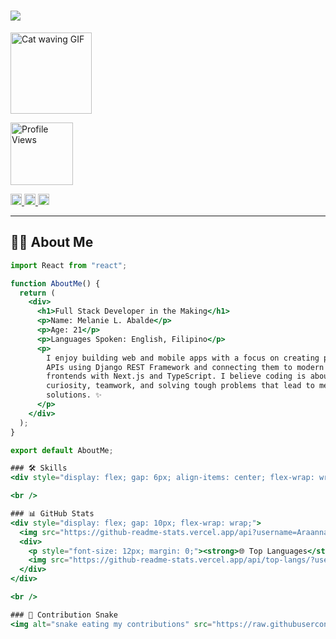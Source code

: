 <h1>
  <img src="https://readme-typing-svg.herokuapp.com/?font=Righteous&size=24&center=false&vCenter=true&width=400&height=40&duration=4000&lines=Hi+There!+👋;+I'm+Melanie+Abalde!" />
</h1>

<img src="https://media0.giphy.com/media/NgurY1o4z080Jfoyzw/giphy.gif?cid=6c09b952g4ubiv1590jpcedb33d6dqvb6kduerb0valgfyr6&ep=v1_stickers_search&rid=giphy.gif&ct=s" alt="Cat waving GIF" width="130" height="130" />

<p>
  <img src="https://komarev.com/ghpvc/?username=Araanna&color=blue" alt="Profile Views" width="100" />
</p>

<a href="https://www.instagram.com/arannnnnaaa/?hl=en" target="_blank">
  <img src="https://img.shields.io/badge/Insta-gray?style=flat-square&logo=instagram&logoColor=white" height="18" />
</a>
<a href="mailto:melanieabalde0@gmail.com" target="_blank">
  <img src="https://img.shields.io/badge/Gmail-gray?style=flat-square&logo=gmail&logoColor=white" height="18" />
</a>
<a href="https://www.linkedin.com/in/melanie-ladrillo-abalde-7283b8299/" target="_blank">
  <img src="https://img.shields.io/badge/LinkedIn-gray?style=flat-square&logo=linkedin&logoColor=white" height="18" />
</a>

---

## 👩‍💻 About Me

```jsx
import React from "react";

function AboutMe() {
  return (
    <div>
      <h1>Full Stack Developer in the Making</h1>
      <p>Name: Melanie L. Abalde</p>
      <p>Age: 21</p>
      <p>Languages Spoken: English, Filipino</p>
      <p>
        I enjoy building web and mobile apps with a focus on creating powerful
        APIs using Django REST Framework and connecting them to modern
        frontends with Next.js and TypeScript. I believe coding is about
        curiosity, teamwork, and solving tough problems that lead to meaningful
        solutions. ✨
      </p>
    </div>
  );
}

export default AboutMe;

### 🛠️ Skills
<div style="display: flex; gap: 6px; align-items: center; flex-wrap: wrap;"> <img src="https://skillicons.dev/icons?i=nextjs" width="28" /> <img src="https://skillicons.dev/icons?i=django" width="28" /> <img src="https://skillicons.dev/icons?i=typescript" width="28" /> <img src="https://skillicons.dev/icons?i=docker" width="28" /> <img src="https://skillicons.dev/icons?i=postgresql" width="28" /> <img src="https://skillicons.dev/icons?i=fastapi" width="28" /> <img src="https://skillicons.dev/icons?i=graphql" width="28" /> <img src="https://skillicons.dev/icons?i=react" width="28" /> </div>

<br />

### 📊 GitHub Stats
<div style="display: flex; gap: 10px; flex-wrap: wrap;">
  <img src="https://github-readme-stats.vercel.app/api?username=Araanna&show_icons=true&theme=radical&hide_title=true&hide_border=true&hide_rank=false&count_private=true" width="270" />
  <div>
    <p style="font-size: 12px; margin: 0;"><strong>🌐 Top Languages</strong></p>
    <img src="https://github-readme-stats.vercel.app/api/top-langs/?username=Araanna&layout=compact&theme=radical&hide_border=true" width="200" />
  </div>
</div>

<br />

### 🐍 Contribution Snake
<img alt="snake eating my contributions" src="https://raw.githubusercontent.com/salesp07/salesp07/output/github-contribution-grid-snake.svg" />
